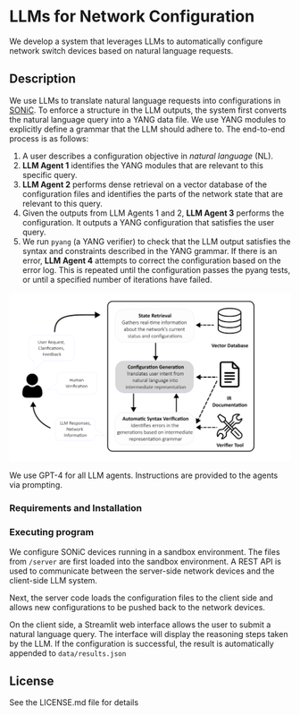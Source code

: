 # LLMs for Network Configuration

We develop a system that leverages LLMs to automatically configure network switch devices based on natural language requests. 

## Description

We use LLMs to translate natural language requests into configurations in [SONiC](https://sonicfoundation.dev/). To enforce a structure in the LLM outputs, the system first converts the natural language query into a YANG data file. We use YANG modules to explicitly define a grammar that the LLM should adhere to. The end-to-end process is as follows:

1. A user describes a configuration objective in *natural language* (NL). 
2. **LLM Agent 1** identifies the YANG modules that are relevant to this specific query.
3. **LLM Agent 2** performs dense retrieval on a vector database of the configuration files and identifies the parts of the network state that are relevant to this query.
4. Given the outputs from LLM Agents 1 and 2, **LLM Agent 3** performs the configuration. It outputs a YANG configuration that satisfies the user query.
5. We run ```pyang``` (a YANG verifier) to check that the LLM output satisfies the syntax and constraints described in the YANG grammar. If there is an error, **LLM Agent 4** attempts to correct the configuration based on the error log. This is repeated until the configuration passes the pyang tests, or until a specified number of iterations have failed.

![llm_components](data/images/llm_components.png)

We use GPT-4 for all LLM agents. Instructions are provided to the agents via prompting. 

### Requirements and Installation



### Executing program

We configure SONiC devices running in a sandbox environment. The files from ```/server``` are first loaded into the sandbox environment. A REST API is used to communicate between the server-side network devices and the client-side LLM system. 

Next, the server code loads the configuration files to the client side and allows new configurations to be pushed back to the network devices. 

On the client side, a Streamlit web interface allows the user to submit a natural language query. The interface will display the reasoning steps taken by the LLM. If the configuration is successful, the result is automatically appended to ```data/results.json```


## License

See the LICENSE.md file for details
